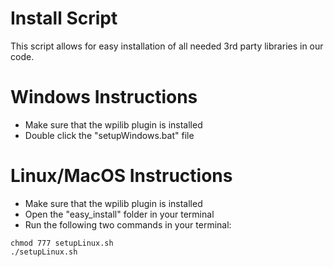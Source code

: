 # Install Script

This script allows for easy installation of all needed 3rd party libraries in our code.

# Windows Instructions

- Make sure that the wpilib plugin is installed
- Double click the "setupWindows.bat" file

# Linux/MacOS Instructions

- Make sure that the wpilib plugin is installed
- Open the "easy_install" folder in your terminal
- Run the following two commands in your terminal: 
```
chmod 777 setupLinux.sh
./setupLinux.sh
```


